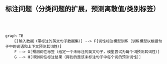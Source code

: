 ## 标注问题（分类问题的扩展，预测离散值/类别标签）

<br />
<br />

```mermaid{theme: 'neutral', scale: 1}
graph TB
    E[输入数据（带标注的英文句子数据集）] --> F[词性标注模型训练（训练模型以根据句子中的词语和上下文预测其词性）]
    F --> G[预测词性标签（给定一个未标注的英文句子，模型尝试为每个词预测其词性）]
    G --> H[得到词性标注结果（得到的是该未标注句子中每个词的预测词性）]
```

<!-- 

在这一页中，我们将探讨一个与分类问题密切相关的概念，那就是标注问题。

标注问题可以被看作是分类问题的一种扩展。与分类问题主要关注为单个输入预测一个类别标签不同，标注问题的目标是为输入数据序列中的每一个元素分配一个对应的标签。

为了方便理解，我们使用英语句子词性标注（为文本中的每个单词指定一个合适的词性）的例子来揭示标注问题的基本流程：

1、首先，我们从一个带有词性标注的英文句子数据集开始。这些句子包含了词语及其对应的词性标签，如名词、动词、形容词等。

2、接着，我们根据输入的句子及其标注来训练模型。模型将学习如何根据上下文和句子中的具体词语来预测每个词的词性。

3、训练完成后，模型可以被用来预测新的、未标注的英文句子。对于句子中的每一个词，模型都会预测其可能的词性。

4、最后，我们获得了模型对句子中每个词的词性预测结果，即为每个词提供了一个词性标签。

标注问题提供了一种更细粒度的分类方法，允许我们为输入数据的每个元素预测一个类别标签，而不仅仅是为整个输入预测一个标签。

-->
